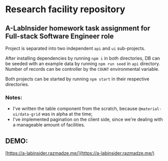 # Research facility repository

## A-LabInsider homework task assignment for Full-stack Software Engineer role 

Project is separated into two independent `api` and `ui` sub-projects.

After installing dependencies by running `npm i` in both directories, DB can be seeded with an example data by running `npm run seed` in `api` directory. Number of records can be controller by the `COUNT` environmental variable.

Both projects can be started by running `npm start` in their respective directories.

### Notes:

- I've written the table component from the scratch, because `@material-ui/data-grid` was in alpha at the time;
- I've implemented pagination on the client side, since we're dealing with a manageable amount of facilities.

## DEMO:
[https://a-labinsider.razmadze.me/](https://a-labinsider.razmadze.me/)
